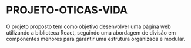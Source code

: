 # PROJETO-OTICAS-VIDA
 O projeto proposto tem como objetivo desenvolver uma página web utilizando a biblioteca React, seguindo uma abordagem de divisão em componentes menores para garantir uma estrutura organizada e modular.
